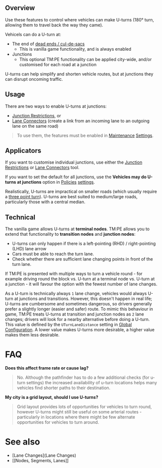 ## Overview

Use these features to control where vehicles can make U-turns (180° turn, allowing them to travel back the way they came).

Vehicels can do a U-turn at:

* The end of [dead ends / cul-de-sacs](https://en.wikipedia.org/wiki/Dead_end_(street))
    * This is vanilla game functionality, and is always enabled
* Junctions
    * This optional TM:PE functionality can be applied city-wide, and/or customised for each road at a junction

U-turns can help simplify and shorten vehicle routes, but at junctions they can disrupt oncoming traffic.

## Usage

There are two ways to enable U-turns at junctions:

* [Junction Restrictions](Junction-Restrictions.md), or
* [Lane Connectors](Lane-Connectors.md) (create a link from an incoming lane to an outgoing lane on the same road)

> To use them, the features must be enabled in [Maintenance](Maintenance.md) [Settings](Settings.md).

## Applicators

If you want to customise individual junctions, use either the [Junction Restrictions](Junction-Restrictions.md) or [Lane Connectors](Lane-Connectors.md) tool.

If you want to set the default for all junctions, use the **Vehicles may do U-turns at junctions** option in [Policies](Policies.md) [settings](Settings.md).

Realistically, U-turns are impractical on smaller roads (which usually require a [three point turn](https://en.wikipedia.org/wiki/Three-point_turn)). U-turns are best suited to medium/large roads, particularly those with a central median.

## Technical

The vanilla game allows U-turns at **terminal nodes**. TM:PE allows you to extend that functionality to **transition nodes** and **junction nodes**:

* U-turns can only happen if there is a left-pointing (RHD) / right-pointing (LHD) lane arrow
* Cars must be able to reach the turn lane.
* Check whether there are sufficient lane changing points in front of the turn lane.

If TM:PE is presented with multiple ways to turn a vehicle round - for example driving round the block vs. U-turn at a terminal node vs. U-turn at a junction - it will favour the option with the fewest number of lane changes.

As a U-turn is technically always `1` lane change, vehicles would always U-turn at junctions and transitions. However, this doesn't happen in real life; U-turns are cumbersome and sometimes dangerous, so drivers generally prefer a slightly longer (easier and safer) route. To mimic this behaviour in game, TM:PE treats U-turns at transition and junction nodes as `2` lane changes; drivers will look for a nearby alternative before doing a U-turn. This value is defined by the `UTurnLaneDistance` setting in [Global Configuration](Global-Configuration.md). A lower value makes U-turns more desirable, a higher value makes them less desirable.

# FAQ

**Does this affect frame rate or cause lag?**
> No. Although the pathfinder has to do a few additional checks (for u-turn settings) the increased availability of u-turn locations helps many vehicles find shorter paths to their destination.

**My city is a grid layout, should I use U-turns?**
> Grid layout provides lots of opportunities for vehicles to turn round, however U-turns might still be useful on some arterial routes - particularly in locations where there might be few alternate opportunities for vehicles to turn around.

# See also

* [Lane Changes](Lane Changes)
* [[Nodes, Segments, Lanes]]